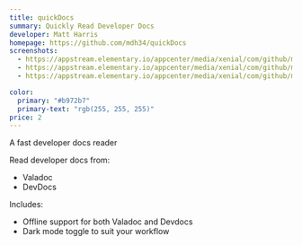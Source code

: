```yaml
---
title: quickDocs
summary: Quickly Read Developer Docs
developer: Matt Harris
homepage: https://github.com/mdh34/quickDocs
screenshots:
  - https://appstream.elementary.io/appcenter/media/xenial/com/github/mdh34.quickdocs.desktop/8106888B92FC9F23823A7B999BB891CB/screenshots/image-1_orig.png
  - https://appstream.elementary.io/appcenter/media/xenial/com/github/mdh34.quickdocs.desktop/8106888B92FC9F23823A7B999BB891CB/screenshots/image-2_orig.png
  - https://appstream.elementary.io/appcenter/media/xenial/com/github/mdh34.quickdocs.desktop/8106888B92FC9F23823A7B999BB891CB/screenshots/image-3_orig.png

color:
  primary: "#b972b7"
  primary-text: "rgb(255, 255, 255)"
price: 2
---
```


<p>A fast developer docs reader</p>
<p>Read developer docs from:</p>
<ul>
  <li>Valadoc</li>
  <li>DevDocs</li>
</ul>
<p>Includes:</p>
<ul>
  <li>Offline support for both Valadoc and Devdocs</li>
  <li>Dark mode toggle to suit your workflow</li>
</ul>